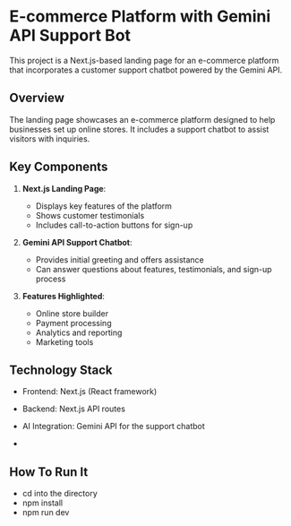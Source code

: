 # E-commerce Platform with Gemini API Support Bot

This project is a Next.js-based landing page for an e-commerce platform that incorporates a customer support chatbot powered by the Gemini API.

## Overview

The landing page showcases an e-commerce platform designed to help businesses set up online stores. It includes a support chatbot to assist visitors with inquiries.

## Key Components

1. **Next.js Landing Page**: 
   - Displays key features of the platform
   - Shows customer testimonials
   - Includes call-to-action buttons for sign-up

2. **Gemini API Support Chatbot**:
   - Provides initial greeting and offers assistance
   - Can answer questions about features, testimonials, and sign-up process

3. **Features Highlighted**:
   - Online store builder
   - Payment processing
   - Analytics and reporting
   - Marketing tools

## Technology Stack

- Frontend: Next.js (React framework)
- Backend: Next.js API routes
- AI Integration: Gemini API for the support chatbot

- 
## How To Run It

- cd into the directory
- npm install
- npm run dev


